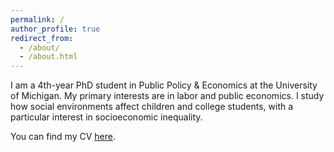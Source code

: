 ```yaml
---
permalink: /
author_profile: true
redirect_from: 
  - /about/
  - /about.html
---
```


I am a 4th-year PhD student in Public Policy & Economics at the University of Michigan. My primary interests are in labor and public economics. I study how social environments affect children and college students, with a particular interest in socioeconomic inequality. 

You can find my CV [here](https://micah-baum.github.io/files/baum_cv.pdf). 
